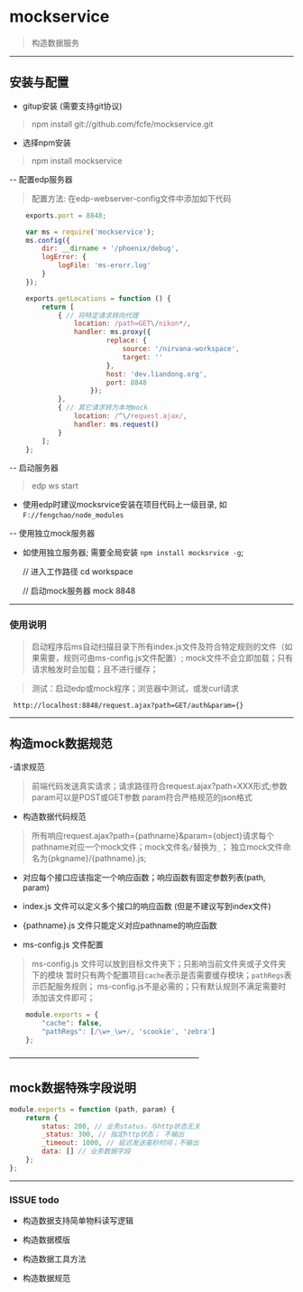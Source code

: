 mockservice
===========

> 构造数据服务


---------------------------

## 安装与配置

- gitup安装 (需要支持git协议)

> npm install git://github.com/fcfe/mockservice.git

- 选择npm安装

> npm install mockservice


-- 配置edp服务器

> 配置方法: 在edp-webserver-config文件中添加如下代码

```js
    exports.port = 8848;

    var ms = require('mockservice');
    ms.config({
        dir: __dirname + '/phoenix/debug',
        logError: {
            logFile: 'ms-erorr.log'
        }
    });

    exports.getLocations = function () {
        return [
            { // 将特定请求转向代理
                location: /path=GET\/nikon*/,
                handler: ms.proxy({
                        replace: {
                            source: '/nirvana-workspace',
                            target: ''
                        },
                        host: 'dev.liandong.org',
                        port: 8848
                    });
            },
            { // 其它请求转为本地mock
                location: /^\/request.ajax/, 
                handler: ms.request()
            }
        ];
    };
```

-- 启动服务器

> edp ws start

- 使用edp时建议mocksrvice安装在项目代码上一级目录, 如`F://fengchao/node_modules`

-- 使用独立mock服务器

- 如使用独立服务器; 需要全局安装 `npm install mocksrvice -g`; 

    // 进入工作路径
    cd workspace

    // 启动mock服务器
    mock 8848

----------------------------

### 使用说明

 > 启动程序后ms自动扫描目录下所有index.js文件及符合特定规则的文件（如果需要，规则可由ms-config.js文件配置）;
 > mock文件不会立即加载；只有请求触发时会加载；且不进行缓存；
 
 > 测试：启动edp或mock程序；浏览器中测试，或发curl请求
 
     http://localhost:8848/request.ajax?path=GET/auth&param={}
     

-----------------------

## 构造mock数据规范

-请求规范

> 前端代码发送真实请求；请求路径符合request.ajax?path=XXX形式;参数param可以是POST或GET参数
param符合严格规范的json格式

- 构造数据代码规范

> 所有响应request.ajax?path={pathname}&param={object}请求每个pathname对应一个mock文件；mock文件名`/`替换为`_`；
独立mock文件命名为{pkgname}/{pathname}.js;

- 对应每个接口应该指定一个响应函数；响应函数有固定参数列表(path, param)
- index.js 文件可以定义多个接口的响应函数 (但是不建议写到index文件)
- {pathname}.js 文件只能定义对应pathname的响应函数

- ms-config.js 文件配置
> ms-config.js 文件可以放到目标文件夹下；只影响当前文件夹或子文件夹下的模块
  暂时只有两个配置项目`cache`表示是否需要缓存模块；`pathRegs`表示匹配服务规则；
  ms-config.js不是必需的；只有默认规则不满足需要时添加该文件即可；

```js
    module.exports = {
        "cache": false,
        "pathRegs": [/\w+_\w+/, 'scookie', 'zebra']
    };
```
————————————————————————

## mock数据特殊字段说明

```js
module.exports = function (path, param) {
    return {
        status: 200, // 业务status，与http状态无关
        _status: 300, // 指定http状态； 不输出
        _timeout: 1000, // 延迟发送毫秒时间；不输出
        data: [] // 业务数据字段
    };
};
```

------------------------

### ISSUE todo

- 构造数据支持简单物料读写逻辑

- 构造数据模版

- 构造数据工具方法

- 构造数据规范
